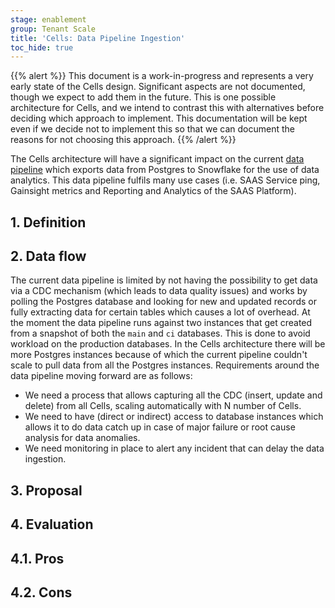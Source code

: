 ```yaml
---
stage: enablement
group: Tenant Scale
title: 'Cells: Data Pipeline Ingestion'
toc_hide: true
---
```


{{% alert %}}
This document is a work-in-progress and represents a very early state of the
Cells design. Significant aspects are not documented, though we expect to add
them in the future. This is one possible architecture for Cells, and we intend to
contrast this with alternatives before deciding which approach to implement.
This documentation will be kept even if we decide not to implement this so that
we can document the reasons for not choosing this approach.
{{% /alert %}}

The Cells architecture will have a significant impact on the current [data pipeline](https://internal.example_company.com/handbook/enterprise-data/platform/pipelines/saas-example_company-com/) which exports data from Postgres to Snowflake for the use of data analytics. This data pipeline fulfils many use cases (i.e. SAAS Service ping, Gainsight metrics and Reporting and Analytics of the SAAS Platform).

## 1. Definition

## 2. Data flow

The current data pipeline is limited by not having the possibility to get data via a CDC mechanism (which leads to data quality issues) and works by polling the Postgres database and looking for new and updated records or fully extracting data for certain tables which causes a lot of overhead.
At the moment the data pipeline runs against two instances that get created from a snapshot of both the `main` and `ci` databases.
This is done to avoid workload on the production databases.
In the Cells architecture there will be more Postgres instances because of which the current pipeline couldn't scale to pull data from all the Postgres instances. Requirements around the data pipeline moving forward are as follows:

- We need a process that allows capturing all the CDC (insert, update and delete) from all Cells, scaling automatically with N number of Cells.
- We need to have (direct or indirect) access to database instances which allows it to do data catch up in case of major failure or root cause analysis for data anomalies.
- We need monitoring in place to alert any incident that can delay the data ingestion.

## 3. Proposal

## 4. Evaluation

## 4.1. Pros

## 4.2. Cons
